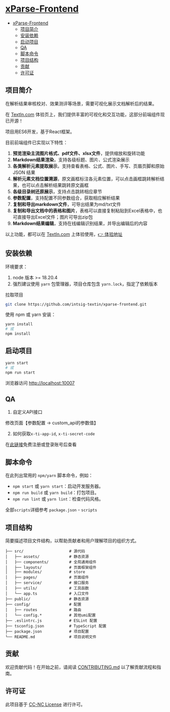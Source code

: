 
# [xParse-Frontend](https://github.com/intsig-textin/xparse-frontend.git)

- [xParse-Frontend](#xParse-Frontend)
  - [项目简介](#项目简介)
  - [安装依赖](#安装依赖)
  - [启动项目](#启动项目)
  - [QA](#qa)
  - [脚本命令](#脚本命令)
  - [项目结构](#项目结构)
  - [贡献](#贡献)
  - [许可证](#许可证)

## 项目简介

在解析结果审核校对、效果测评等场景，需要可视化展示文档解析后的结果。

在 [TextIn.com](https://textin.com) 体验页上，我们提供丰富的可视化和交互功能，这部分前端组件现已开源！

项目用ES6开发，基于React框架。

目前前端组件已实现以下特性：

1. **预览渲染主流图片格式、pdf文件、xlsx文件**，提供缩放和旋转功能
2. **Markdown结果渲染**，支持各级标题、图片、公式渲染展示
3. **各类解析元素提取展示**，支持查看表格、公式、图片、手写、页眉页脚和原始 JSON 结果
4. **解析元素文档位置溯源**，原文画框标注各元素位置，可以点击画框跳转解析结果，也可以点击解析结果跳转原文画框
5. **各级目录树还原展示**，支持点击跳转相应章节
6. **参数配置**，支持配置不同参数组合，获取相应解析结果
7. **复制和导出markdown文件**，可导出结果为md/txt文件
8. **复制和导出文档中的表格和图片**，表格可以直接复制粘贴到Excel表格中，也可直接导出Excel文件；图片可导出zip包
9. **Markdown结果编辑**，支持在线编辑识别结果，并导出编辑后的内容

以上功能，都可以在 [TextIn.com](https://textin.com) 上体验使用，[👉 体验地址](https://www.textin.com/console/recognition/robot_markdown?service=pdf_to_markdown)

## 安装依赖

环境要求：

1. node 版本 >= 18.20.4
2. 强烈建议使用 `yarn` 包管理器，项目仓库包含 `yarn.lock`，指定了依赖版本

拉取项目

```bash
git clone https://github.com/intsig-textin/xparse-frontend.git
```

使用 npm 或 yarn 安装：

```bash
yarn install
# 或
npm install
```

## 启动项目

```bash
yarn start
# 或
npm run start
```

浏览器访问 <http://localhost:10007>

## QA

1. 自定义API接口

修改页面【参数配置 -> custom_api的参数值】

2. 如何获取`x-ti-app-id`, `x-ti-secret-code`

在[此链接](https://www.textin.com/console/dashboard/setting)免费注册或登录账号后查看

## 脚本命令

在此列出常用的 `npm/yarn` 脚本命令，例如：

- `npm start` 或 `yarn start`：启动开发服务器。
- `npm run build` 或 `yarn build`：打包项目。
- `npm run lint` 或 `yarn lint`：检查代码风格。

全部`scripts`详细参考 `package.json` - `scripts`

## 项目结构

简要描述项目文件结构，以帮助贡献者和用户理解项目的组织方式。

```xParse-Frontend
├── src/                    # 源代码
│   ├── assets/             # 静态资源
│   ├── components/         # 全局通用组件
│   ├── layouts/            # 页面框架组件
│   ├── modules/            # store
│   ├── pages/              # 页面组件
│   ├── service/            # 接口服务
│   ├── utils/              # 工具函数
│   └── app.ts              # 入口文件
├── public/                 # 静态资源
├── config/                 # 配置
│   ├── routes              # 路由
│   └── config.*            # 其他umi配置
├── .eslintrc.js            # ESLint 配置
├── tsconfig.json           # TypeScript 配置
├── package.json            # 项目配置
└── README.md               # 项目说明文件
```

## 贡献

欢迎贡献代码！在开始之前，请阅读 [CONTRIBUTING.md](CONTRIBUTING.md) 以了解贡献流程和指南。

## 许可证

此项目基于 [CC-NC License](LICENSE) 进行许可。
